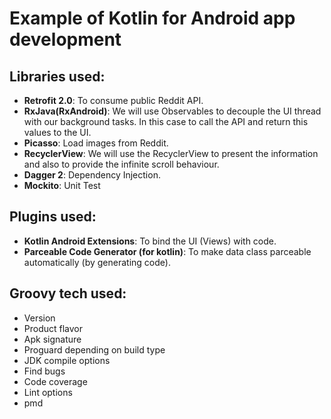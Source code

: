 # Example of Kotlin for Android app development

## Libraries used:
- **Retrofit 2.0**: To consume public Reddit API.
- **RxJava(RxAndroid)**: We will use Observables to decouple the UI thread with our background tasks. In this case to call the API and return this values to the UI.
- **Picasso**: Load images from Reddit.
- **RecyclerView**: We will use the RecyclerView to present the information and also to provide the infinite scroll behaviour.
- **Dagger 2**: Dependency Injection.
- **Mockito**: Unit Test

## Plugins used:
- **Kotlin Android Extensions**: To bind the UI (Views) with code.
- **Parceable Code Generator (for kotlin)**: To make data class parceable automatically (by generating code).

## Groovy tech used:
- Version
- Product flavor
- Apk signature
- Proguard depending on build type
- JDK compile options
- Find bugs
- Code coverage
- Lint options
- pmd
